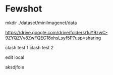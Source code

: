 # Fewshot

mkdir ./dataset/miniImagenet/data 

https://drive.google.com/drive/folders/1uY9zwC-9ZYQZVv8ZwFQEC18xhsLsyf5P?usp=sharing

clash test 1
clash test 2


edit local


aksdjfoie

